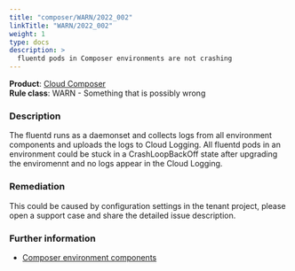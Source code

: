 ```yaml
---
title: "composer/WARN/2022_002"
linkTitle: "WARN/2022_002"
weight: 1
type: docs
description: >
  fluentd pods in Composer environments are not crashing
---
```


**Product**: [Cloud Composer](https://cloud.google.com/composer)\
**Rule class**: WARN - Something that is possibly wrong

### Description

The fluentd runs as a daemonset and collects logs from all environment
components and uploads the logs to Cloud Logging. All fluentd pods in an
environment could be stuck in a CrashLoopBackOff state after upgrading the
enviromennt and no logs appear in the Cloud Logging.

### Remediation

This could be caused by configuration settings in the tenant project, please
open a support case and share the detailed issue description.

### Further information

- [Composer environment components](https://cloud.google.com/composer/docs/composer-2/environment-architecture#other_environment_components)
